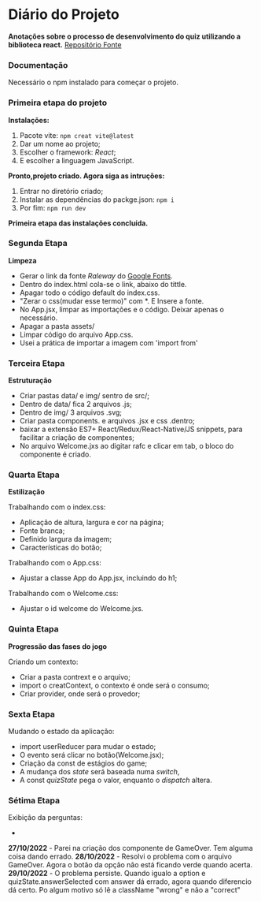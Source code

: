 # Diário do Projeto

**Anotações sobre o processo de desenvolvimento do quiz utilizando a biblioteca react.**
[Repositório Fonte](https://github.com/matheusbattisti/quiz_react)


### Documentação
Necessário o npm instalado para começar o projeto.

### Primeira etapa do projeto
**Instalações:**
1. Pacote vite: ``npm creat vite@latest`` 
2. Dar um nome ao projeto;
3. Escolher o framework: *React*;
4. E escolher a linguagem JavaScript.

**Pronto,projeto criado. Agora siga as intruções:**
1. Entrar no diretório criado;
2. Instalar as dependências do packge.json: ``npm i``
3. Por fim: ``npm run dev``

**Primeira etapa das instalações concluída.**

### Segunda Etapa
**Limpeza**

- Gerar o link da fonte *Raleway* do [Google Fonts](https://fonts.google.com/specimen/Raleway?query=rale).
- Dentro do index.html cola-se o link, abaixo do tittle.
- Apagar todo o código default do index.css.
- "Zerar o css(mudar esse termo)" com *. E Insere a fonte.
- No App.jsx, limpar as importações e o código. Deixar apenas o necessário.
- Apagar a pasta assets/
- Limpar código do arquivo App.css.
- Usei a prática de importar a imagem com 'import from'


### Terceira Etapa
**Estruturação**

- Criar pastas data/ e img/ sentro de src/;
- Dentro de data/ fica 2 arquivos .js;
- Dentro de img/ 3 arquivos .svg;
- Criar pasta components. e arquivos .jsx e css .dentro;
- baixar a extensão ES7+ React/Redux/React-Native/JS snippets, para facilitar a criação de componentes;
- No arquivo Welcome.jxs ao digitar rafc e clicar em tab, o bloco do componente é criado.

### Quarta Etapa
**Estilização**

Trabalhando com o index.css:
- Aplicação de altura, largura e cor na página;
- Fonte branca;
- Definido largura da imagem;
- Características do botão;

Trabalhando com o App.css:
- Ajustar a classe App do App.jsx, incluindo do h1;

Trabalhando com o Welcome.css:
- Ajustar o id welcome do Welcome.jxs.

### Quinta Etapa
**Progressão das fases do jogo**

Criando um contexto:
- Criar a pasta contrext e o arquivo;
- import o creatContext, o contexto é onde será o consumo;
- Criar provider, onde será o provedor;


### Sexta Etapa
Mudando o estado da aplicação:
- import userReducer para mudar o estado;
- O evento será clicar no botão(Welcome.jsx);
- Criação da const de estágios do game;
- A mudança dos *state* será baseada numa *switch*,
- A const *quizState* pega o valor, enquanto o *dispatch* altera.

### Sétima Etapa
Exibição da perguntas:

- 

**27/10/2022** - Parei na criação dos componente de GameOver. Tem alguma coisa dando errado.
**28/10/2022** - Resolvi o problema com o arquivo GameOver. Agora o botão da opção não está ficando verde quando acerta.
**29/10/2022** - O problema persiste. Quando igualo a option e quizState.answerSelected com answer dá errado, agora quando diferencio dá certo. Po algum motivo só lê a className "wrong" e não a "correct"



